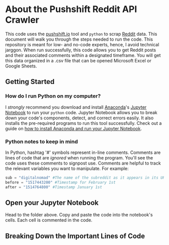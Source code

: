 # About the Pushshift Reddit API Crawler

This code uses the [pushshift.io](https://pushshift.io/) tool and `python` to scrap [Reddit](https://www.reddit.com/) data. This document will walk you through the steps needed to run the code. This repository is meant for low- and no-code experts, hence, I avoid technical jarggon. When run successfully, this code allows you to get Reddit posts and their associated comments within a designated timeframe. You will get this data organized in a .csv file that can be opened Microsoft Excel or Google Sheets. 

## Getting Started

### How do I run Python on my computer?
I *strongly* recommend you download and install [Anaconda](https://www.anaconda.com/)'s [Jupyter Notebook](https://jupyter.org/) to run your `python` code. Jupyter Notebook allows you to break down your code's components, detect, and correct errors easily. It also installs the pre-required programs to run this tool successfully. Check out a guide on [how to install Anaconda and run your Jupyter Notebook](https://sparkbyexamples.com/python/install-anaconda-jupyter-notebook/).

### Python notes to keep in mind
In Python, hashtag '#' symbols represent in-line comments. Comments are lines of code that are *ignored* when running the program. You'll see the code uses these comments to signpost use. Comments are helpful to track the relevant variables you want to manipulate. For example: 

```python
sub = "digitalnomad" #The name of the subreddit as it appears in its URL.
before = "1517443200" #Timestamp for February 1st
after = "1514764800" #Timestamp January 1st
```

## Open your Jupyter Notebook

Head to the folder above. Copy and paste the code into the notebook's cells. Each cell is commented in the code. 

## Breaking Down the Important Lines of Code


